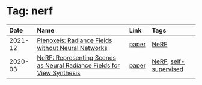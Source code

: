 



# Tag: nerf

|Date|Name|Link|Tags|
| :--- | :--- | :--- | :--- |
|2021-12|[Plenoxels: Radiance Fields without Neural Networks](../notes/plenoxel.md)|[paper](https://arxiv.org/abs/2112.05131)|[NeRF](../tags/nerf.md)|
|2020-03|[NeRF: Representing Scenes as Neural Radiance Fields for View Synthesis](../notes/nerf.md)|[paper](https://arxiv.org/abs/2003.08934)|[NeRF](../tags/nerf.md), [self-supervised](../tags/selfsupervised.md)|
